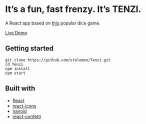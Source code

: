 # It’s a fun, fast frenzy. It’s TENZI.

A React app based on [this](https://ilovetenzi.com/product/tenzi-dice-game/) popular dice game.

[Live Demo](https://tenzi-game.web.app/)

## Getting started

```
git clone https://github.com/stolomeo/Tenzi.git
cd Tenzi
npm install
npm start
```

## Built with

- [React](https://reactjs.org/)
- [react-icons](https://www.npmjs.com/package/react-icons)
- [nanoid](https://www.npmjs.com/package/nanoid)
- [react-confetti](https://www.npmjs.com/package/react-confetti)

